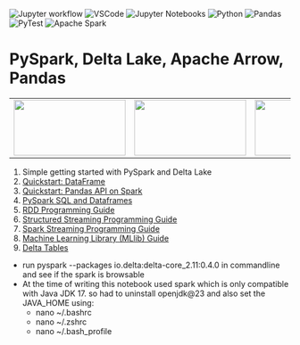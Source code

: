![Jupyter workflow](https://github.com/blitznihar/SparkWithoutDatabricks/actions/workflows/build-and-test.yml/badge.svg)
![VSCode](https://user-images.githubusercontent.com/25181517/192108891-d86b6220-e232-423a-bf5f-90903e6887c3.png)
![Jupyter Notebooks](https://user-images.githubusercontent.com/25181517/183914128-3fc88b4a-4ac1-40e6-9443-9a30182379b7.png)
![Python](https://user-images.githubusercontent.com/25181517/183423507-c056a6f9-1ba8-4312-a350-19bcbc5a8697.png)
![Pandas](https://github.com/marwin1991/profile-technology-icons/assets/76012086/24b02d77-2f28-43c7-b5d6-e15e3395851b)
![PyTest](https://user-images.githubusercontent.com/25181517/184117132-9e89a93b-65fb-47c3-91e7-7d0f99e7c066.png)
![Apache Spark](https://user-images.githubusercontent.com/25181517/184357834-eba1eee1-6074-4b9c-8ed3-5373868096cc.png)


<h1>PySpark, Delta Lake, Apache Arrow, Pandas</h1>

<table>
<tr>
<td><img src="https://spark.apache.org/docs/latest/api/python/_static/spark-logo-reverse.png" width="200" height="100" /></td>
<td><img src="https://delta.io/static/delta-lake-logo-a1c0d80d23c17de5f5d7224cb40f15dc.svg" width="200" height="100" /></td>
<td><img src="https://arrow.apache.org/img/arrow-inverse-300px.png" width="200" height="100" /></td>
</tr>
<table>

1. Simple getting started with PySpark and Delta Lake
2. [Quickstart: DataFrame](https://spark.apache.org/docs/latest/api/python/getting_started/quickstart_df.html)
3. [Quickstart: Pandas API on Spark](https://spark.apache.org/docs/latest/api/python/getting_started/quickstart_ps.html)
4. [PySpark SQL and Dataframes](https://spark.apache.org/docs/latest/sql-programming-guide.html)
5. [RDD Programming Guide](https://spark.apache.org/docs/latest/rdd-programming-guide.html)
6. [Structured Streaming Programming Guide](https://spark.apache.org/docs/latest/structured-streaming-programming-guide.html)
7. [Spark Streaming Programming Guide](https://spark.apache.org/docs/latest/streaming-programming-guide.html)
8. [Machine Learning Library (MLlib) Guide](https://spark.apache.org/docs/latest/ml-guide.html)
9. [Delta Tables](https://docs.delta.io/latest/delta-intro.html)






* run pyspark --packages io.delta:delta-core_2.11:0.4.0 in commandline and see if the spark is browsable
* At the time of writing this notebook used spark which is only compatible with Java JDK 17. so had to uninstall openjdk@23 and also set the JAVA_HOME using:
  * nano ~/.bashrc
  * nano ~/.zshrc
  * nano ~/.bash_profile
